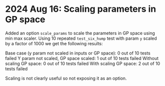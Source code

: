 # 2024 Aug 16: Scaling parameters in GP space
Added an option `scale_params` to scale the parameters in GP space using min max scaler. Using 10 repeated `test_six_hump` test with param `y` scaled by a factor of 1000 we get the following results:

Base case (y param not scaled in inputs or GP space): 0 out of 10 tests failed
Y param not scaled, GP space scaled:                  1 out of 10 tests failed
Without scaling GP space:                             0 out of 10 tests failed 
With scaling GP space:                                2 out of 10 tests failed

Scaling is not clearly useful so not exposing it as an option. 